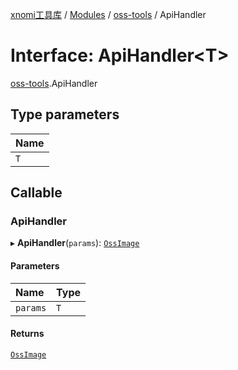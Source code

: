 [xnomi工具库](../README.md) / [Modules](../modules.md) / [oss-tools](../modules/oss_tools.md) / ApiHandler

# Interface: ApiHandler<T\>

[oss-tools](../modules/oss_tools.md).ApiHandler

## Type parameters

| Name |
| :------ |
| `T` |

## Callable

### ApiHandler

▸ **ApiHandler**(`params`): [`OssImage`](../classes/oss_tools.OssImage.md)

#### Parameters

| Name | Type |
| :------ | :------ |
| `params` | `T` |

#### Returns

[`OssImage`](../classes/oss_tools.OssImage.md)
